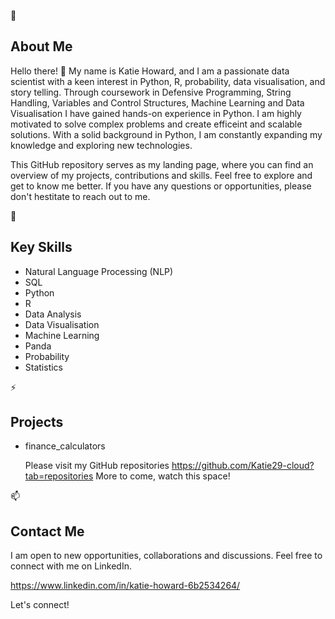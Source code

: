 
🔭
## About Me

 Hello there! 👋 My name is Katie Howard, and I am a passionate data scientist with a keen interest in
 Python, R, probability, data visualisation, and story telling. Through coursework in Defensive Programming,
 String Handling, Variables and Control Structures, Machine Learning and Data Visualisation
 I have gained hands-on experience in Python. I am highly motivated to solve complex problems
 and create efficeint and scalable solutions. With a solid background in Python, I am
 constantly expanding my knowledge and exploring new technologies. 

 This GitHub repository serves as my landing page, where you can find an overview of my projects,
 contributions and skills. Feel free to explore and get to know me better. If you have any questions
 or opportunities, please don't hestitate to reach out to me. 

🌱
## Key Skills

 - Natural Language Processing (NLP)
 - SQL
 - Python
 - R
 - Data Analysis
 - Data Visualisation 
 - Machine Learning
 - Panda
 - Probability
 - Statistics
   
⚡
##  Projects

 - finance_calculators

   Please visit my GitHub repositories https://github.com/Katie29-cloud?tab=repositories
   More to come, watch this space!

📫
## Contact Me

   I am open to new opportunities, collaborations and discussions. Feel free to connect with me on
   LinkedIn.

   https://www.linkedin.com/in/katie-howard-6b2534264/

   Let's connect!







